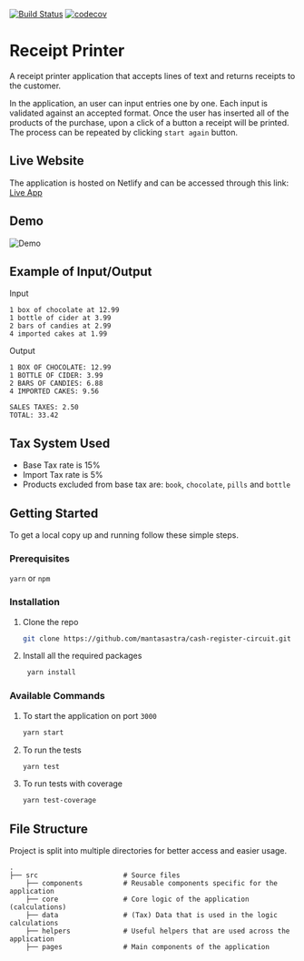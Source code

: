 [![Build Status](https://travis-ci.com/mantasastra/receipt-printer.svg?branch=master)](https://travis-ci.com/mantasastra/receipt-printer)
[![codecov](https://codecov.io/gh/mantasastra/receipt-printer/branch/main/graph/badge.svg?token=E2CTLWHQJI)](https://codecov.io/gh/mantasastra/receipt-printer)

# Receipt Printer

A receipt printer application that accepts lines of text
and returns receipts to the customer.

In the application, an user can input entries one by one.
Each input is validated against an accepted format.
Once the user has inserted all of the products of the purchase,
upon a click of a button a receipt will be printed.
The process can be repeated by clicking `start again` button.

## Live Website

The application is hosted on Netlify and can be accessed through this link:
[Live App](https://receipt-printer.netlify.app)

## Demo

![Demo](https://i.imgur.com/18b7Weu.gif)

## Example of Input/Output

Input

```text
1 box of chocolate at 12.99
1 bottle of cider at 3.99
2 bars of candies at 2.99
4 imported cakes at 1.99
```

Output

```text
1 BOX OF CHOCOLATE: 12.99
1 BOTTLE OF CIDER: 3.99
2 BARS OF CANDIES: 6.88
4 IMPORTED CAKES: 9.56

SALES TAXES: 2.50
TOTAL: 33.42
```

## Tax System Used

- Base Tax rate is 15%
- Import Tax rate is 5%
- Products excluded from base tax are: `book`, `chocolate`, `pills` and `bottle`

## Getting Started

To get a local copy up and running follow these simple steps.

### Prerequisites

`yarn` or `npm`

### Installation

1. Clone the repo
   ```sh
   git clone https://github.com/mantasastra/cash-register-circuit.git
   ```
2. Install all the required packages
   ```sh
    yarn install
   ```

### Available Commands

1. To start the application on port `3000`

   ```sh
   yarn start
   ```

2. To run the tests

   ```sh
   yarn test
   ```

3. To run tests with coverage
   ```sh
   yarn test-coverage
   ```

## File Structure

Project is split into multiple directories for better access and easier usage.

    .
    ├── src                     # Source files
        ├── components          # Reusable components specific for the application
        ├── core                # Core logic of the application (calculations)
        ├── data                # (Tax) Data that is used in the logic calculations
        ├── helpers             # Useful helpers that are used across the application
        ├── pages               # Main components of the application
